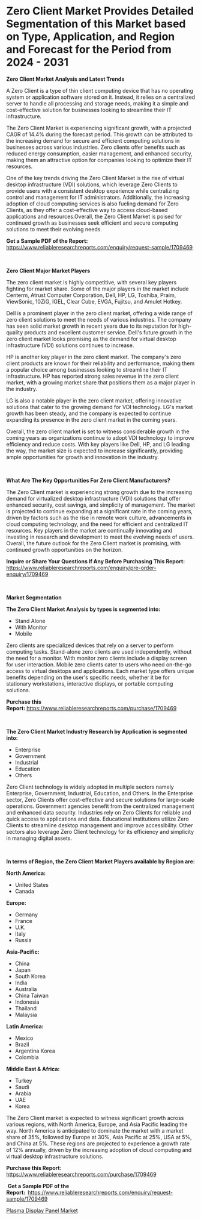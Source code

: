 <p><h1>Zero Client Market Provides Detailed Segmentation of this Market based on Type, Application, and Region and Forecast for the Period from 2024 - 2031</h1></p><p><strong>Zero Client Market Analysis and Latest Trends</strong></p>
<p><p>A Zero Client is a type of thin client computing device that has no operating system or application software stored on it. Instead, it relies on a centralized server to handle all processing and storage needs, making it a simple and cost-effective solution for businesses looking to streamline their IT infrastructure.</p><p>The Zero Client Market is experiencing significant growth, with a projected CAGR of 14.4% during the forecast period. This growth can be attributed to the increasing demand for secure and efficient computing solutions in businesses across various industries. Zero clients offer benefits such as reduced energy consumption, easier management, and enhanced security, making them an attractive option for companies looking to optimize their IT resources.</p><p>One of the key trends driving the Zero Client Market is the rise of virtual desktop infrastructure (VDI) solutions, which leverage Zero Clients to provide users with a consistent desktop experience while centralizing control and management for IT administrators. Additionally, the increasing adoption of cloud computing services is also fueling demand for Zero Clients, as they offer a cost-effective way to access cloud-based applications and resources.Overall, the Zero Client Market is poised for continued growth as businesses seek efficient and secure computing solutions to meet their evolving needs.</p></p>
<p><strong>Get a Sample PDF of the Report:&nbsp;</strong> <a href="https://www.reliableresearchreports.com/enquiry/request-sample/1709469">https://www.reliableresearchreports.com/enquiry/request-sample/1709469</a></p>
<p>&nbsp;</p>
<p><strong>Zero Client Major Market Players</strong></p>
<p><p>The zero client market is highly competitive, with several key players fighting for market share. Some of the major players in the market include Centerm, Atrust Computer Corporation, Dell, HP, LG, Toshiba, Praim, ViewSonic, 10ZiG, IGEL, Clear Cube, EVGA, Fujitsu, and Amulet Hotkey.</p><p>Dell is a prominent player in the zero client market, offering a wide range of zero client solutions to meet the needs of various industries. The company has seen solid market growth in recent years due to its reputation for high-quality products and excellent customer service. Dell's future growth in the zero client market looks promising as the demand for virtual desktop infrastructure (VDI) solutions continues to increase.</p><p>HP is another key player in the zero client market. The company's zero client products are known for their reliability and performance, making them a popular choice among businesses looking to streamline their IT infrastructure. HP has reported strong sales revenue in the zero client market, with a growing market share that positions them as a major player in the industry.</p><p>LG is also a notable player in the zero client market, offering innovative solutions that cater to the growing demand for VDI technology. LG's market growth has been steady, and the company is expected to continue expanding its presence in the zero client market in the coming years.</p><p>Overall, the zero client market is set to witness considerable growth in the coming years as organizations continue to adopt VDI technology to improve efficiency and reduce costs. With key players like Dell, HP, and LG leading the way, the market size is expected to increase significantly, providing ample opportunities for growth and innovation in the industry.</p></p>
<p>&nbsp;</p>
<p><strong>What Are The Key Opportunities For Zero Client Manufacturers?</strong></p>
<p><p>The Zero Client market is experiencing strong growth due to the increasing demand for virtualized desktop infrastructure (VDI) solutions that offer enhanced security, cost savings, and simplicity of management. The market is projected to continue expanding at a significant rate in the coming years, driven by factors such as the rise in remote work culture, advancements in cloud computing technology, and the need for efficient and centralized IT resources. Key players in the market are continually innovating and investing in research and development to meet the evolving needs of users. Overall, the future outlook for the Zero Client market is promising, with continued growth opportunities on the horizon.</p></p>
<p><strong>Inquire or Share Your Questions If Any Before Purchasing This Report:</strong> <a href="https://www.reliableresearchreports.com/enquiry/pre-order-enquiry/1709469">https://www.reliableresearchreports.com/enquiry/pre-order-enquiry/1709469</a></p>
<p>&nbsp;</p>
<p><strong>Market Segmentation</strong></p>
<p><strong>The Zero Client Market Analysis by types is segmented into:</strong></p>
<p><ul><li>Stand Alone</li><li>With Monitor</li><li>Mobile</li></ul></p>
<p><p>Zero clients are specialized devices that rely on a server to perform computing tasks. Stand-alone zero clients are used independently, without the need for a monitor. With monitor zero clients include a display screen for user interaction. Mobile zero clients cater to users who need on-the-go access to virtual desktops and applications. Each market type offers unique benefits depending on the user's specific needs, whether it be for stationary workstations, interactive displays, or portable computing solutions.</p></p>
<p><strong>Purchase this Report:&nbsp;</strong><a href="https://www.reliableresearchreports.com/purchase/1709469">https://www.reliableresearchreports.com/purchase/1709469</a></p>
<p>&nbsp;</p>
<p><strong>The Zero Client Market Industry Research by Application is segmented into:</strong></p>
<p><ul><li>Enterprise</li><li>Government</li><li>Industrial</li><li>Education</li><li>Others</li></ul></p>
<p><p>Zero Client technology is widely adopted in multiple sectors namely Enterprise, Government, Industrial, Education, and Others. In the Enterprise sector, Zero Clients offer cost-effective and secure solutions for large-scale operations. Government agencies benefit from the centralized management and enhanced data security. Industries rely on Zero Clients for reliable and quick access to applications and data. Educational institutions utilize Zero Clients to streamline desktop management and improve accessibility. Other sectors also leverage Zero Client technology for its efficiency and simplicity in managing digital assets.</p></p>
<p>&nbsp;</p>
<p><strong>In terms of Region, the Zero Client Market Players available by Region are:</strong></p>
<p>
    <p> <strong> North America: </strong>
        <ul>
            <li>United States</li>
            <li>Canada</li>
        </ul>
        </p> 
    <p> <strong> Europe: </strong>
        <ul>
            <li>Germany</li>
            <li>France</li>
            <li>U.K.</li>
            <li>Italy</li>
            <li>Russia</li>
        </ul>
        </p> 
    <p> <strong> Asia-Pacific: </strong>
        <ul>
            <li>China</li>
            <li>Japan</li>
            <li>South Korea</li>
            <li>India</li>
            <li>Australia</li>
            <li>China Taiwan</li>
            <li>Indonesia</li>
            <li>Thailand</li>
            <li>Malaysia</li>
        </ul>
        </p> 
    <p> <strong> Latin America: </strong>
        <ul>
            <li>Mexico</li>
            <li>Brazil</li>
            <li>Argentina Korea</li>
            <li>Colombia</li>
        </ul>
        </p> 
    <p> <strong> Middle East & Africa: </strong>
        <ul>
            <li>Turkey</li>
            <li>Saudi</li>
            <li>Arabia</li>
            <li>UAE</li>
            <li>Korea</li>
        </ul>
    </p>
    </p>
<p><p>The Zero Client market is expected to witness significant growth across various regions, with North America, Europe, and Asia Pacific leading the way. North America is anticipated to dominate the market with a market share of 35%, followed by Europe at 30%, Asia Pacific at 25%, USA at 5%, and China at 5%. These regions are projected to experience a growth rate of 12% annually, driven by the increasing adoption of cloud computing and virtual desktop infrastructure solutions.</p></p>
<p><strong>Purchase this Report: </strong><a href="https://www.reliableresearchreports.com/purchase/1709469">https://www.reliableresearchreports.com/purchase/1709469</a></p>
<p>&nbsp;<strong>Get a Sample PDF of the Report:&nbsp;&nbsp;</strong><a href="https://www.reliableresearchreports.com/enquiry/request-sample/1709469">https://www.reliableresearchreports.com/enquiry/request-sample/1709469</a></p>
<p><strong></strong></p>
<p><p><a href="https://github.com/julyju69/Market-Research-Report-List-2/blob/main/plasma-display-panel-market.md">Plasma Display Panel Market</a></p></p>